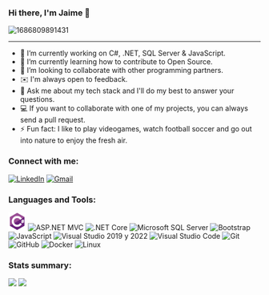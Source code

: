 ### Hi there, I'm Jaime 👋

![1686809891431](https://github.com/jaimenavarrete/jaimenavarrete/assets/59548571/6a1e7a38-2e4e-4ef2-b791-43b8cc216c79)

---

- 🔭 I’m currently working on C#, .NET, SQL Server & JavaScript.
- 🌱 I’m currently learning how to contribute to Open Source.
- 👯 I’m looking to collaborate with other programming partners.
- ✉️  I'm always open to feedback.
- 💬 Ask me about my tech stack and I'll do my best to answer your questions.
- 💻 If you want to collaborate with one of my projects, you can always send a pull request.
- ⚡  Fun fact: I like to play videogames, watch football soccer and go out into nature to enjoy the fresh air.

### Connect with me:

<p align="left">
  <a href="https://www.linkedin.com/in/jaimecubias" target="blank"><img src="https://img.icons8.com/color/35/000000/linkedin.png" title="LinkedIn" alt="LinkedIn" /></a>
  <a href="mailto:jaime.navarrete.cubias@gmail.com" target="blank"><img src="https://img.icons8.com/color/35/000000/gmail.png" title="Gmail" alt="Gmail" /></a>
</p>

### Languages and Tools:

<p>  
  <img src="https://raw.githubusercontent.com/devicons/devicon/master/icons/csharp/csharp-original.svg" width="35px" height="35px" title="C#" alt="C#" />
  <img src="https://cdn.jsdelivr.net/gh/devicons/devicon/icons/dot-net/dot-net-plain.svg" width="35px" height="35px" title="ASP.NET MVC" alt="ASP.NET MVC" />
  <img src="https://img.icons8.com/color/48/net-framework.png" width="35px" height="35px" title=".NET Core" alt=".NET Core" />
  <img src="https://img.icons8.com/color/48/microsoft-sql-server.png" width="35px" height="35px" title="Microsoft SQL Server" alt="Microsoft SQL Server" />
  <img src="https://img.icons8.com/color/35/000000/bootstrap.png" title="Bootstrap" alt="Bootstrap" /> 
  <img src="https://img.icons8.com/color/35/000000/javascript--v1.png" title="JavaScript" alt="JavaScript"/>
  <img src="https://img.icons8.com/fluency/48/visual-studio.png" width="35" height="35" title="Visual Studio 2019 y 2022" alt="Visual Studio 2019 y 2022" />
  <img src="https://img.icons8.com/fluency/35/000000/visual-studio-code-2019.png" title="Visual Studio Code" alt="Visual Studio Code" />
  <img src="https://img.icons8.com/color/35/000000/git.png" title="Git" alt="Git" /> 
  <img src="https://img.icons8.com/color/35/000000/github.png" title="GitHub" alt="GitHub" />
  <img src="https://img.icons8.com/fluency/35/docker.png" width="35" height="35" title="Docker" alt="Docker" />
  <img src="https://img.icons8.com/color/35/linux--v1.png" width="35" height="35" title="Linux" alt="Linux" />
</p>

### Stats summary:

<p align="left">
  <img src="https://github-readme-stats.vercel.app/api/top-langs?username=jaimenavarrete&show_icons=true&theme=dracula&layout=compact&hide_border=true" height="200" />
  <img src="https://github-readme-streak-stats.herokuapp.com/?user=jaimenavarrete&theme=dracula&hide_border=true" height="200" />
</p>
